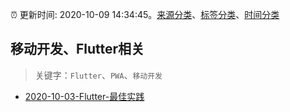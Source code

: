 :alarm_clock: 更新时间: 2020-10-09 14:34:45。[来源分类](../README.md)、[标签分类](../TAGS.md)、[时间分类](../TIMELINE.md)

## 移动开发、Flutter相关


> 关键字：`Flutter`、`PWA`、`移动开发`



- [2020-10-03-Flutter-最佳实践](https://www.ershicimi.com/p/b5797a821ecc81f075f99908a2def375) 